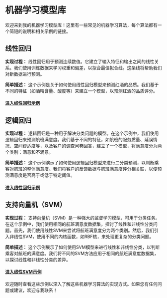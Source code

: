 # 机器学习模型库

欢迎来到我的机器学习模型库！这里有一些常见的机器学习算法，每个算法都有一个简短的说明和相关示例的链接。

## 线性回归

**实现过程：** 线性回归用于预测连续数值。它建立了输入特征和输出之间的线性关系。我们使用训练数据来学习权重和偏差，以拟合最佳拟合线。这条线将帮助我们对新数据进行预测。

**简单描述：** 这个示例是关于如何使用线性回归模型来预测红酒的品质。我们基于不同的特征（如酒精含量、酸度等）来建立一个模型，以预测红酒的品质评分。

#### [进入线性回归示例](https://github.com/frenkiefang/machine_learning/blob/main/linear_regression.ipynb)

## 逻辑回归

**实现过程：** 逻辑回归是一种用于解决分类问题的模型。在这个示例中，我们使用逻辑回归来预测航班满意度。我们基于不同的特征，如航班的服务质量、延误情况、空间舒适度等，以及客户的调查问卷回答，建立了一个模型，将满意度分为两个类别：满意和不满意。

**简单描述：** 这个示例演示了如何使用逻辑回归模型来进行二分类预测，以判断乘客对航班的整体满意度。我们将客户的反馈数据与航班满意度评分相关联，以便预测满意度是否高于或低于特定阈值。

#### [进入线性回归示例](https://github.com/frenkiefang/machine_learning/blob/main/logistic_regression.ipynb)

## 支持向量机（SVM）

**实现过程：** 支持向量机（SVM）是一种强大的监督学习模型，可用于分类任务。在这个示例中，我们使用相同的航班满意度数据集，探讨了线性和非线性分类问题。首先，我们使用线性SVM来尝试将航班满意度分为两个类别。然后，我们引入非线性SVM，使用不同的内核函数，如RBF核，来处理更复杂的分类问题。

**简单描述：** 这个示例展示了如何使用SVM模型来进行线性和非线性分类，以判断乘客对航班的满意度。我们将不同的SVM方法应用于相同的航班满意度数据集，以探讨线性和非线性分类的差异。

#### [进入线性SVM示例](https://github.com/frenkiefang/machine_learning/blob/main/svm.ipynb)

欢迎随时查看这些示例以深入了解这些机器学习算法的实现方式。如果您有任何问题或建议，欢迎与我联系！

